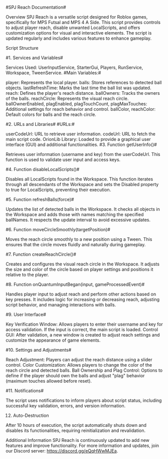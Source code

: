 #SPJ Reach Documentation#



Overview
SPJ Reach is a versatile script designed for Roblox games, specifically for MPS Futsal and MPS 4 A Side. This script provides controls to adjust player reach, disable unwanted LocalScripts, and offers customization options for visual and interactive elements. The script is updated regularly and includes various features to enhance gameplay.

Script Structure

#1. Services and Variables#

Services Used: UserInputService, StarterGui, Players, RunService, Workspace, TweenService.
#Main Variables:#

player: Represents the local player.
balls: Stores references to detected ball objects.
lastRefreshTime: Marks the last time the ball list was updated.
reach: Defines the player's reach distance.
ballOwners: Tracks the owners of the balls.
reachCircle: Represents the visual reach circle.
ballOwnerEnabled, plagEnabled, plagTouchCount, plagMaxTouches: Additional settings for reach behavior and control.
ballColor, reachColor: Default colors for balls and the reach circle.

#2. URLs and Libraries#
#URLs:#

userCodeUrl: URL to retrieve user information.
codeUrl: URL to fetch the main script code.
OrionLib Library: Loaded to provide a graphical user interface (GUI) and additional functionalities.
#3. Function getUserInfo()#

Retrieves user information (username and key) from the userCodeUrl. This function is used to validate user input and access keys.

#4. Function disableLocalScripts()#

Disables all LocalScripts found in the Workspace. This function iterates through all descendants of the Workspace and sets the Disabled property to true for LocalScripts, preventing their execution.

#5. Function refreshBalls(force)#

Updates the list of detected balls in the Workspace. It checks all objects in the Workspace and adds those with names matching the specified ballNames. It respects the update interval to avoid excessive updates.

#6. Function moveCircleSmoothly(targetPosition)#

Moves the reach circle smoothly to a new position using a Tween. This ensures that the circle moves fluidly and naturally during gameplay.

#7. Function createReachCircle()#

Creates and configures the visual reach circle in the Workspace. It adjusts the size and color of the circle based on player settings and positions it relative to the player.

#8. Function onQuantumInputBegan(input, gameProcessedEvent)#

Handles player input to adjust reach and perform other actions based on key presses. It includes logic for increasing or decreasing reach, adjusting script behavior, and managing interactions with balls.

#9. User Interface#

Key Verification Window: Allows players to enter their username and key for access validation. If the input is correct, the main script is loaded.
Control GUI: After validation, a new window is created to adjust reach settings and customize the appearance of game elements.

#10. Settings and Adjustments#

Reach Adjustment: Players can adjust the reach distance using a slider control.
Color Customization: Allows players to change the color of the reach circle and detected balls.
Ball Ownership and Plag Control: Options to define if the player should own the balls and adjust "plag" behavior (maximum touches allowed before reset).

#11. Notifications#

The script uses notifications to inform players about script status, including successful key validation, errors, and version information.

12. Auto-Destruction

After 10 hours of execution, the script automatically shuts down and disables its functionalities, requiring reinitialization and revalidation.

Additional Information
SPJ Reach is continuously updated to add new features and improve functionality. For more information and updates, join our Discord server: https://discord.gg/eQqHWwMJEa.
